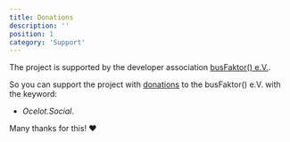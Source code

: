 ```yaml
---
title: Donations
description: ''
position: 1
category: 'Support'
---
```

 
The project is supported by the developer association [busFaktor() e.V.](https://www.busfaktor.org/en).

So you can support the project with [donations](https://www.busfaktor.org/en/donations) to the busFaktor() e.V. with the keyword:

- *Ocelot.Social*.

Many thanks for this! ❤️
